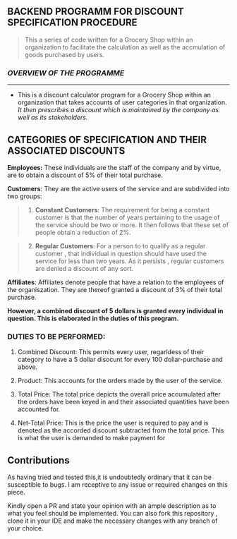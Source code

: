 ## BACKEND PROGRAMM FOR DISCOUNT SPECIFICATION PROCEDURE

>This a series of code written for a Grocery Shop within an organization to facilitate the calculation as well as the accmulation of goods purchased by users.

### _OVERVIEW OF THE PROGRAMME_
<HR>

- This is a discount calculator program for a Grocery Shop within an organization that takes accounts of user categories in that organization.
_It then prescribes a discount which is maintained by the company as well as its stakeholders._

 ## CATEGORIES OF SPECIFICATION AND THEIR ASSOCIATED DISCOUNTS
  
  __Employees:__ 
  These individuals are the staff of the company and by virtue, are to obtain a discount of 5% of their total purchase.

  __Customers__:
 They are the active users of the service and are subdivided into two groups:

 >1. __Constant Customers__:
  The requirement for being a constant customer is that the number of years pertaining to the usage of the service should be two or more. It then follows that these set of people obtain a reduction of 2%.

 >2. __Regular Customers__:
  For a person to to qualify as a regular customer , that individual in question should have used the service for less than two years. As it persists , regular customers are denied a discount of any sort.

 __Affiliates__:
 Affiliates denote people that have a relation to the employees of the organiszation. They are thereof granted a discount of 3% of their total purchase. 

 __However, a combined discount of 5 dollars is granted every individual in question. This is elaborated in the duties of this program.__

 ### DUTIES TO BE PERFORMED:
  1. Combined Discount: This permits every user, regarldess of their category to have a 5 dollar disocunt for every 100 dollar-purchase and above.

  2. Product: This accounts for the orders made by the user of the service.

  3. Total Price: The total price depicts the overall price accumulated after the orders have been keyed in and their associated quantities have been accounted for.

  4. Net-Total Price: This is the price the user is required to pay and is denoted as the accorded discount subtracted from the total price. This is what the user is demanded to make payment for

 ## Contributions
 As having tried and tested this,it is undoubtedly ordinary that it can be susceptible to bugs. I am receptive to any issue or required changes on this piece.

 Kindly open a PR and state your opinion with an ample description as to what you feel should be implemented.
 You can also fork this repository , clone it in your IDE and make the necessary changes with any branch of your choice.



 


